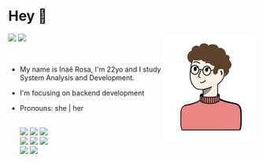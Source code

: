# Hey 👋

<img align="right" src="./avatar.png"></img>
<a href="https://www.linkedin.com/in/inae-de-borba-rosa" target="_blank"><img src="https://img.shields.io/badge/-LinkedIn-%230077B5?style=for-the-badge&logo=linkedin&logoColor=white" target="_blank"></a> 
<a href = "mailto:inaedb.rosa@gmail.com"><img src="https://img.shields.io/badge/-Gmail-%23333?style=for-the-badge&logo=gmail&logoColor=red" target="_blank"></a>

<br>

- My name is Inaê Rosa, I'm 22yo and I study System Analysis and Development.
- I'm focusing on backend development
- Pronouns: she | her

  <br>
  <div  style="display: inline_block">
    <img src="https://img.shields.io/badge/-Node.js-brightgreen?style=for-the-badge">
    <img src="https://img.shields.io/badge/-Javascript-F7DF1E?style=for-the-badge">    
    <img src="https://img.shields.io/badge/-JEST-853957?style=for-the-badge">
    <br>
    <img src="https://img.shields.io/badge/-MongoDB-green?style=for-the-badge">
    <img src="https://img.shields.io/badge/-MYSQL-E37631?style=for-the-badge">
    <img src="https://img.shields.io/badge/-PostgreSQL-316092?style=for-the-badge">
    <br>
    <img src="https://img.shields.io/badge/-Docker-2497ED?style=for-the-badge">
    <img src="https://img.shields.io/badge/-Ubuntu-yellow?style=for-the-badge">
  </div>
<br>
